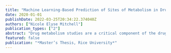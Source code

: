 ```yaml
---
title: "Machine Learning-Based Prediction of Sites of Metabolism in Drugs: Exploring Feature Extraction Methods on Molecular Graphs"
date: 2020-01-01
publishDate: 2022-03-25T20:34:22.374040Z
authors: ["Nicole Elyse Mitchell"]
publication_types: ["2"]
abstract: "Drug metabolism studies are a critical component of the drug design process. Metabolism of some drugs can lead to diminished therapeutic efficacy or even toxicity. The stability of a drug is expressed by the atoms, called Sites of Metabolism (SOMs), which undergo structural changes when that drug interacts with a metabolizing enzyme. Computationally predicting these metabolically labile atoms early on in the drug development process will enable pharmaceutical chemists to design molecules with favorable metabolic properties.  A number of in silico methods have been developed for identifying SOMs, with a recent focus on machine learning due to its computational efficiency over structural modeling. Machine learning techniques classify atoms as SOMs based on feature vector representations. Existing approaches rely upon expert knowledge and often expensive experiments to engineer fixed atom descriptors with extensive sets of experimentally-derived attributes. However, models based upon learned instead of fixed representations have proven promising in other chemoinformatics tasks.  Seeing molecules as attributed graphs, where atoms correspond to nodes and bonds correspond to edges, the SOM prediction problem can be formulated as a node classification task. We compare two methods of extracting node features from molecular graphs: a standard fingerprint generation strategy used by existing SOM prediction methods, which constructs task-agnostic node descriptors, and an unexplored approach based on a graph convolutional neural network, which learns taskspecific node encodings. Both methods take into account the node attributes and graph connectivity to generate descriptive atom representations. We experiment with parameters that can influence the performance of both feature extraction methods on a dataset commonly used in the literature for predicting SOMs.  Despite the fact that the graph convolution approach requires more data and has more parameters to tune, we have achieved comparable performance between the two methods. Given enough data, we believe the graph convolution approach may reliably achieve improved performance over the fingerprint generation strategy. Our results indicate that the graph convolution approach can outperform the fixed fingerprint generation strategy when starting from molecular graphs that are not initialized with rich electro-chemical properties, demonstrating how learned representations could replace the need for expert-derived features for SOM prediction. Our results also illustrate the importance of tuning the feature extraction method to the metabolizing enzyme of interest."
featured: false
publication: "*Master’s Thesis, Rice University*"
---
```


